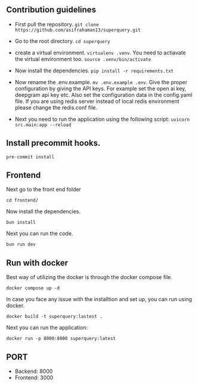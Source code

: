 ## Contribution guidelines  


- First pull the repository. `git clone https://github.com/asifrahaman13/superquery.git`

- Go to the root directory. `cd superquery`

- create a virtual environment. `virtualenv .venv`. You need to actiavate the virtual environment too. `source .venv/bin/activate`

- Now install the dependencies. `pip install -r requirements.txt`

- Now rename the .env.example. `mv .env.example .env`.  Give the proper configuration by giving the API keys. For example set the open ai key, deepgram api key etc. Also set the configuration data in the config.yaml file. If you are using redis server instead of local redis environment please change the redis.conf file.

- Next you need to run the application using the following script: `uvicorn src.main:app --reload`

## Install precommit hooks.

 `pre-commit install`

## Frontend
Next go to the front end folder 

`cd frontend/`

Now install the dependencies.

`bun install`

Next you can run the code.

`bun run dev`

## Run with docker

Best way of utilizing the docker is through the docker compose file.

`docker compose up -d`

In case you face any issue with the installtion and set up, you can run using docker.

`docker build -t superquery:lastest .`

Next you can run the application:

`docker run -p 8000:8000 superquery:latest`

## PORT

- Backend: 8000
- Frontend: 3000
